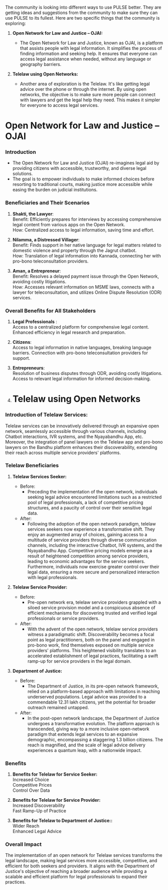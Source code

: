 The community is looking into different ways to use PULSE better. They are getting ideas and suggestions from the community to make sure they can use PULSE to its fullest. Here are two specific things that the community is exploring: 

1. **Open Network for Law and Justice – OJAI:**
   - The Open Network for Law and Justice, known as OJAI, is a platform that assists people with legal information. It simplifies the process of finding information and seeking help. It ensures that everyone can access legal assistance when needed, without any language or geography barriers. 

2. **Telelaw using Open Networks:**
   - Another area of exploration is the Telelaw. It's like getting legal advice over the phone or through the internet. By using open networks, the objective is to make sure more people can connect with lawyers and get the legal help they need. This makes it simpler for everyone to access legal services.

# Open Network for Law and Justice – OJAI

### Introduction
- The Open Network for Law and Justice (OJAI) re-imagines legal aid by providing citizens with accessible, trustworthy, and diverse legal solutions.
- The goal is to empower individuals to make informed choices before resorting to traditional courts, making justice more accessible while easing the burden on judicial institutions.

### Beneficiaries and Their Scenarios

1. **Shakti, the Lawyer**:<br/>
Benefit: Efficiently prepares for interviews by accessing comprehensive legal content from various apps on the Open Network.<br/>
How: Centralized access to legal information, saving time and effort.

2. **Nilamma, a Distressed Villager**: <br/>
Benefit: Finds support in her native language for legal matters related to domestic violence and property through the Jagrut chatbot.<br/>
How: Translation of legal information into Kannada, connecting her with pro-bono teleconsultation providers.

3. **Aman, a Entrepreneur**: <br/>
Benefit: Resolves a delayed payment issue through the Open Network, avoiding costly litigations.<br/>
How: Accesses relevant information on MSME laws, connects with a lawyer for teleconsultation, and utilizes Online Dispute Resolution (ODR) services.

### Overall Benefits for All Stakeholders

1. **Legal Professionals** :<br/>
Access to a centralized platform for comprehensive legal content.<br/>
Enhanced efficiency in legal research and preparation.

2. **Citizens**: <br/>
Access to legal information in native languages, breaking language barriers.
Connection with pro-bono teleconsultation providers for support.

3. **Entrepreneurs**: <br/>
Resolution of business disputes through ODR, avoiding costly litigations.
Access to relevant legal information for informed decision-making.


2. # Telelaw using Open Networks
### Introduction of Telelaw Services:
Telelaw services can be innovatively delivered through an expansive open network, seamlessly accessible through various channels, including Chatbot interactions, IVR systems, and the Nyayabandhu App, etc. Moreover, the integration of panel lawyers on the Telelaw app and pro-bono lawyers on the Bandhu platform enhances their discoverability, extending their reach across multiple service providers' platforms.

### Telelaw Beneficiaries

1. **Telelaw Services Seeker:**
   - Before:
     - Preceding the implementation of the open network, individuals seeking legal advice encountered limitations such as a restricted pool of legal professionals, a lack of competitive pricing structures, and a paucity of control over their sensitive legal data.
   - After:
     - Following the adoption of the open network paradigm, telelaw services seekers now experience a transformative shift. They enjoy an augmented array of choices, gaining access to a multitude of service providers through diverse communication channels, including the interactive Chatbot, IVR systems, and the Nyayabandhu App. Competitive pricing models emerge as a result of heightened competition among service providers, leading to economic advantages for the service seekers. Furthermore, individuals now exercise greater control over their legal data, ensuring a more secure and personalized interaction with legal professionals. 

2. **Telelaw Service Provider:**
   - Before:
     - Pre-open network era, telelaw service providers grappled with a siloed service provision model and a conspicuous absence of efficient mechanisms for discovering trusted and verified legal professionals or service providers.
   - After:
     - With the advent of the open network, telelaw service providers witness a paradigmatic shift. Discoverability becomes a focal point as legal practitioners, both on the panel and engaged in pro-bono work, find themselves exposed on multiple service providers' platforms. This heightened visibility translates to an accelerated establishment of legal practices, facilitating a swift ramp-up for service providers in the legal domain.

3. **Department of Justice:**
   - Before:
     - The Department of Justice, in its pre-open network framework, relied on a platform-based approach with limitations in reaching underserved populations. Legal advice was provided to a commendable 12.31 lakh citizens, yet the potential for broader outreach remained untapped.
   - After:
     - In the post-open network landscape, the Department of Justice undergoes a transformative evolution. The platform approach is transcended, giving way to a more inclusive open-network paradigm that extends legal services to an expansive demographic, encompassing a staggering 1.3 billion citizens. The reach is magnified, and the scale of legal advice delivery experiences a quantum leap, with a nationwide impact.

### Benefits
1. **Benefits for Telelaw for Service Seeker:**<br/>
Increased Choice <br/>
Competitive Prices <br/>
Control Over Data <br/>

2. **Benefits for Telelaw for Service Provider:**<br/>
Increased Discoverability<br/>
Fast Ramp-Up of Practice<br/>

2. **Benefits for Telelaw to Department of Justice::**<br/>
Wider Reach<br/>
Enhanced Legal Advice<br/>

### Overall Impact
The implementation of an open network for Telelaw services transforms the legal landscape, making legal services more accessible, competitive, and efficient for both seekers and providers. It aligns with the Department of Justice's objective of reaching a broader audience while providing a scalable and efficient platform for legal professionals to expand their practices.
